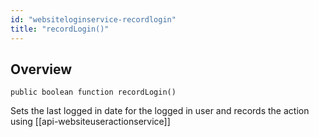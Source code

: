```yaml
---
id: "websiteloginservice-recordlogin"
title: "recordLogin()"
---
```



## Overview




```luceescript
public boolean function recordLogin()
```

Sets the last logged in date for the logged in user
and records the action using [[api-websiteuseractionservice]]

